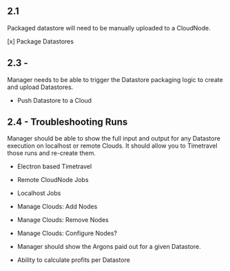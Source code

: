 ## 2.1
Packaged datastore will need to be manually uploaded to a CloudNode.

[x] Package Datastores

## 2.3 - 
Manager needs to be able to trigger the Datastore packaging logic to create and upload Datastores.
- Push Datastore to a Cloud

## 2.4 - Troubleshooting Runs
Manager should be able to show the full input and output for any Datastore execution on localhost or remote Clouds. It should allow you to Timetravel those runs and re-create them.

- Electron based Timetravel
- Remote CloudNode Jobs
- Localhost Jobs

- Manage Clouds: Add Nodes
- Manage Clouds: Remove Nodes
- Manage Clouds: Configure Nodes?

- Manager should show the Argons paid out for a given Datastore.
- Ability to calculate profits per Datastore

